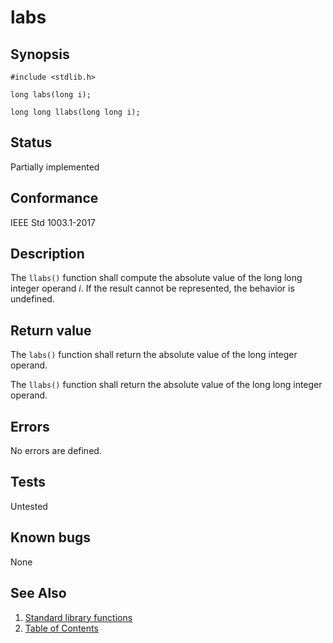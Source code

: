 # labs

## Synopsis

`#include <stdlib.h>`

`long labs(long i);`

`long long llabs(long long i);`

## Status

Partially implemented

## Conformance

IEEE Std 1003.1-2017

## Description

The `llabs()` function shall compute the absolute value of the long long integer operand _i_. If the result cannot be
represented, the behavior is undefined.

## Return value

The `labs()` function shall return the absolute value of the long integer operand.

The `llabs()` function shall return the absolute value of the long long integer operand.

## Errors

No errors are defined.

## Tests

Untested

## Known bugs

None

## See Also

1. [Standard library functions](../README.md)
2. [Table of Contents](../../../README.md)
